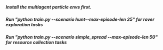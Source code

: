 ##### Install the multiagent particle envs first.
##### Run  "python train.py --scenario hunt--max-episode-len 25" for rover exploration tasks
##### Run   "python train.py --scenario simple_spread --max-episode-len 50" for resource collection tasks
